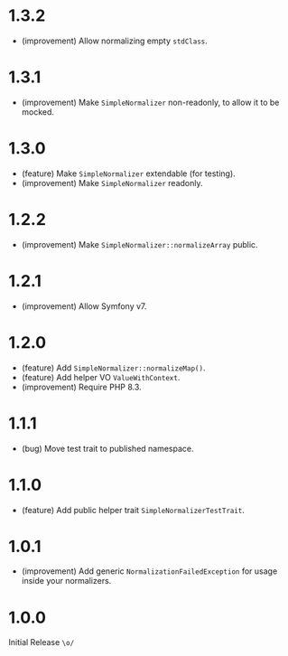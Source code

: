1.3.2
=====

* (improvement) Allow normalizing empty `stdClass`.


1.3.1
=====

* (improvement) Make `SimpleNormalizer` non-readonly, to allow it to be mocked.


1.3.0
=====

* (feature) Make `SimpleNormalizer` extendable (for testing).
* (improvement) Make `SimpleNormalizer` readonly.


1.2.2
=====

* (improvement) Make `SimpleNormalizer::normalizeArray` public.


1.2.1
=====

* (improvement) Allow Symfony v7.


1.2.0
=====

* (feature) Add `SimpleNormalizer::normalizeMap()`.
* (feature) Add helper VO `ValueWithContext`.
* (improvement) Require PHP 8.3.


1.1.1
=====

* (bug) Move test trait to published namespace.


1.1.0
=====

* (feature) Add public helper trait `SimpleNormalizerTestTrait`.


1.0.1
=====

* (improvement) Add generic `NormalizationFailedException` for usage inside your normalizers.


1.0.0
=====

Initial Release `\o/`
